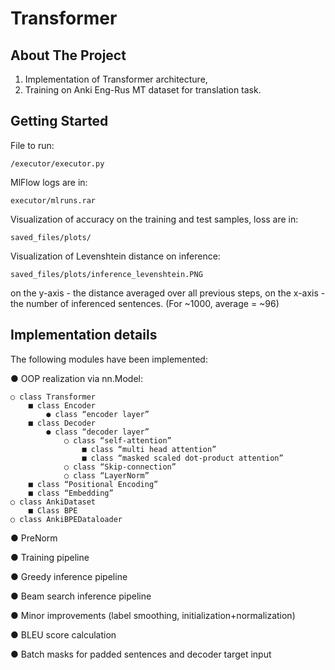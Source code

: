 # Transformer

## About The Project

1) Implementation of Transformer architecture,
2) Training on Anki Eng-Rus MT dataset for translation task.

## Getting Started

File to run:

    /executor/executor.py 

MlFlow logs are in: 

    executor/mlruns.rar

Visualization of accuracy on the training and test samples, loss are in: 

    saved_files/plots/
    
Visualization of Levenshtein distance on inference: 

    saved_files/plots/inference_levenshtein.PNG

on the y-axis - the distance averaged over all previous steps, on the x-axis - the number of inferenced sentences. (For ~1000, average = ~96)

## Implementation details

The following modules have been implemented:


● OOP realization via nn.Model:

    ○ class Transformer
        ■ class Encoder
            ● class “encoder layer”
        ■ class Decoder
            ● class “decoder layer”
                ○ class “self-attention”
                    ■ class “multi head attention”
                    ■ class “masked scaled dot-product attention”
                ○ class “Skip-connection”
                ○ class “LayerNorm”
        ■ class “Positional Encoding”
        ■ class “Embedding”
    ○ class AnkiDataset
        ■ Class BPE
    ○ class AnkiBPEDataloader

● PreNorm

● Training pipeline

● Greedy inference pipeline

● Beam search inference pipeline

● Minor improvements (label smoothing, initialization+normalization)

● BLEU score calculation

● Batch masks for padded sentences and decoder target input
